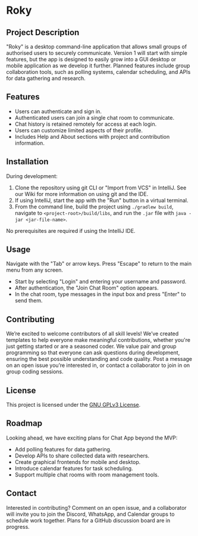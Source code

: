 
# Roky

## Project Description
"Roky" is a desktop command-line application that allows small groups of authorised users to securely communicate. Version 1 will start with simple features, but the app is designed to easily grow into a GUI desktop or mobile application as we develop it further. Planned features include group collaboration tools, such as polling systems, calendar scheduling, and APIs for data gathering and research.

## Features
- Users can authenticate and sign in.
- Authenticated users can join a single chat room to communicate.
- Chat history is retained remotely for access at each login.
- Users can customize limited aspects of their profile.
- Includes Help and About sections with project and contribution information.

## Installation
During development:
1. Clone the repository using git CLI or "Import from VCS" in IntelliJ. See our Wiki for more information on using git and the IDE.
2. If using IntelliJ, start the app with the "Run" button in a virtual terminal.
3. From the command line, build the project using `./gradlew build`, navigate to `<project-root>/build/libs`, and run the `.jar` file with `java -jar <jar-file-name>`.

No prerequisites are required if using the IntelliJ IDE.

## Usage
Navigate with the "Tab" or arrow keys. Press "Escape" to return to the main menu from any screen.
- Start by selecting "Login" and entering your username and password.
- After authentication, the "Join Chat Room" option appears.
- In the chat room, type messages in the input box and press "Enter" to send them.

## Contributing
We’re excited to welcome contributors of all skill levels! We’ve created templates to help everyone make meaningful contributions, whether you're just getting started or are a seasoned coder. We value pair and group programming so that everyone can ask questions during development, ensuring the best possible understanding and code quality. Post a message on an open issue you’re interested in, or contact a collaborator to join in on group coding sessions.

## License
This project is licensed under the [GNU GPLv3 License](https://www.gnu.org/licenses/gpl-3.0.en.html).

## Roadmap
Looking ahead, we have exciting plans for Chat App beyond the MVP:
- Add polling features for data gathering.
- Develop APIs to share collected data with researchers.
- Create graphical frontends for mobile and desktop.
- Introduce calendar features for task scheduling.
- Support multiple chat rooms with room management tools.

## Contact
Interested in contributing? Comment on an open issue, and a collaborator will invite you to join the Discord, WhatsApp, and Calendar groups to schedule work together. Plans for a GitHub discussion board are in progress.
